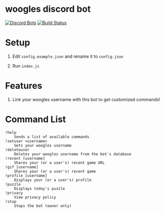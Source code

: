 # woogles discord bot
[![Discord Bots](https://discordbots.org/api/widget/status/842330057841049600.svg)](https://discordbots.org/bot/842330057841049600)
[![Build Status](https://github.com/ddugovic/lishogi-discord/workflows/Node.js%20CI/badge.svg)](https://github.com/ddugovic/lishogi-discord/actions?query=workflow%3A%22Node.js+CI%22)

# Setup

1. Edit `config.example.json` and rename it to `config.json`

2. Run `index.js`

# Features

1. Link your woogles username with this bot to get customized commands!

# Command List
```
!help
    Sends a list of available commands
!setuser <username>
    Sets your woogles username
!deleteuser
    Deletes your woogles username from the bot's database
!recent [username]
    Shares your (or a user's) recent game URL
!gif [username]
    Shares your (or a user's) recent game
!profile [username]
    Displays your (or a user's) profile
!puzzle
    Displays today's puzzle
!privacy
    View privacy policy
!stop
    Stops the bot (owner only)
```
